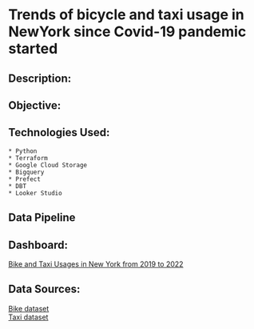 # Trends of bicycle and taxi usage in NewYork since Covid-19 pandemic started

## Description:

## Objective: 

## Technologies Used:    
    * Python
    * Terraform
    * Google Cloud Storage
    * Bigquery
    * Prefect
    * DBT
    * Looker Studio

## Data Pipeline


## Dashboard:
[Bike and Taxi Usages in New York from 2019 to 2022](https://lookerstudio.google.com/reporting/472c1e2a-cd34-4eb7-b654-6029288189a0)  

## Data Sources:
[Bike dataset](https://citibikenyc.com/system-data)   
[Taxi dataset](https://www.nyc.gov/site/tlc/about/tlc-trip-record-data.page)


